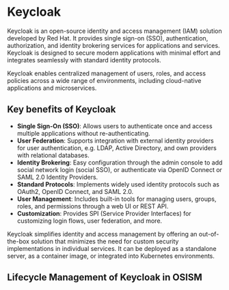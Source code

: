 # Keycloak

Keycloak is an open-source identity and access management (IAM) solution developed by Red Hat. It provides single sign-on (SSO), authentication, authorization, and identity brokering services for applications and services. Keycloak is designed to secure modern applications with minimal effort and integrates seamlessly with standard identity protocols.

Keycloak enables centralized management of users, roles, and access policies across a wide range of environments, including cloud-native applications and microservices.

## Key benefits of Keycloak

* **Single Sign-On (SSO)**: Allows users to authenticate once and access multiple applications without re-authenticating.
* **User Federation**: Supports integration with external identity providers for user authentication, e.g. LDAP, Active Directory, and own providers with relational databases.
* **Identity Brokering**: Easy configuration through the admin console to add social network login (social SSO), or authenticate via OpenID Connect or SAML 2.0 Identity Providers.
* **Standard Protocols**: Implements widely used identity protocols such as OAuth2, OpenID Connect, and SAML 2.0.
* **User Management**: Includes built-in tools for managing users, groups, roles, and permissions through a web UI or REST API.
* **Customization**: Provides SPI (Service Provider Interfaces) for customizing login flows, user federation, and more.

Keycloak simplifies identity and access management by offering an out-of-the-box solution that minimizes the need for custom security implementations in individual services. It can be deployed as a standalone server, as a container image, or integrated into Kubernetes environments.

## Lifecycle Management of Keycloak in OSISM
